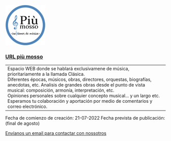 <img src="/imagenes/logo%20nuevo%20512x512.png" alt="logo - più mosso" width="25%"></img>

<h3><a href="https://piumosso.net">URL più mosso</a></h3>

<table>
    <tr>
        <td>Espacio WEB donde se hablará exclusivamene de música, prioritariamente a la llamada Clásica.<br>
Diferentes épocas, músicos, obras, directores, orquestas, biografías, anecdotas, etc.
Analisis de grandes obras desde el punto de vista musical: composición, armonía, interpretación, etc.<br>
Opiniones personales sobre cualquier concepto musical... y un largo etc.<br>
Esperamos tu colaboración y aportación por medio de comentarios y correo electrónico.</td>
    </tr>
</table>

Fecha de comienzo de creación: 21-07-2022
Fecha prevista de publicación: (final de agosto)

<a href="mailto:admin@piumosso.net">Envíanos un email para contactar con nossotros</a>


